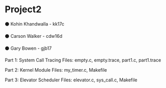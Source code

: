 # Project2

⚫ Kohin Khandwalla - kk17c

⚫ Carson Walker - cdw16d

⚫ Gary Bowen - gjb17

Part 1: System Call Tracing
  Files: empty.c, empty.trace, part1.c, part1.trace

Part 2: Kernel Module
  Files: my_timer.c, Makefile

Part 3: Elevator Scheduler 
  Files: elevator.c, sys_call.c, Makefile
